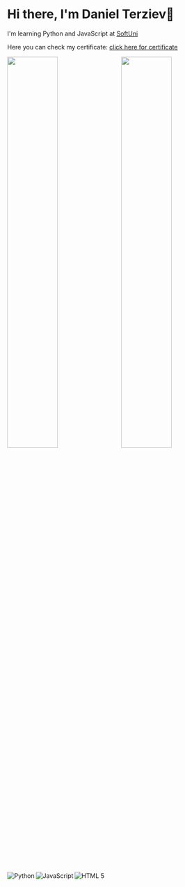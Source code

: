 # Hi there, I'm Daniel Terziev👋
I'm learning Python and JavaScript at [SoftUni]

[SoftUni]: https://softuni.bg/

Here you can check my certificate: [click here for certificate]

[click here for certificate]: https://drive.google.com/drive/folders/1He-HczkrF50IQYqu6OrVnJA5RWATN3Eu?usp=sharing

<img align='left' width='48%' src='https://github-readme-stats.vercel.app/api?username=danielterziev92&show_icons=true&theme=onedark' />
<img align='right' width='48%' src='https://github-readme-stats.vercel.app/api/top-langs/?username=danielterziev92&layout=compact' />


<img align='left' alt='Python' src='https://img.shields.io/badge/python-3670A0?style=for-the-badge&logo=python&logoColor=ffdd54' />
<img align='left' alt='JavaScript' src='https://img.shields.io/badge/javascript-%23323330.svg?style=for-the-badge&logo=javascript&logoColor=%23F7DF1E' />
<img align='left' alt='HTML 5' src='https://img.shields.io/badge/html5-%23E34F26.svg?style=for-the-badge&logo=html5&logoColor=white' />
